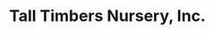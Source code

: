 ---
title: "Tall Timbers Nursery, Inc."
url: /allentown/tall-timbers-nursery-inc/
shop: garden centre
---